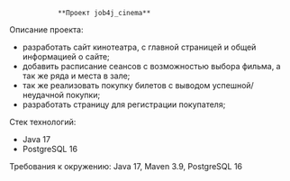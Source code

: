                 **Проект job4j_cinema**

 Описание проекта:
- разработать сайт кинотеатра, с главной страницей и общей информацией о сайте;
- добавить расписание сеансов с возможностью выбора фильма, а так же ряда и места в зале;
- так же реализовать покупку билетов с выводом успешной/неудачной покупки;
- разработать страницу для регистрации покупателя;

 Стек технологий:
- Java 17
- PostgreSQL 16

 Требования к окружению:
 Java 17, Maven 3.9, PostgreSQL 16

 
